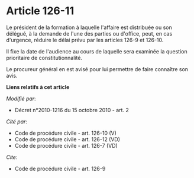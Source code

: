 # Article 126-11

Le président de la formation à laquelle l'affaire est distribuée ou son délégué, à la demande de l'une des parties ou
d'office, peut, en cas d'urgence, réduire le délai prévu par les articles 126-9 et 126-10.

Il fixe la date de l'audience au cours de laquelle sera examinée la question prioritaire de constitutionnalité. 

Le procureur général en est avisé pour lui permettre de faire connaître son avis.

**Liens relatifs à cet article**

_Modifié par_:

  - Décret n°2010-1216 du 15 octobre 2010 - art. 2

_Cité par_:

  - Code de procédure civile - art. 126-10 (V)
  - Code de procédure civile - art. 126-12 (VD)
  - Code de procédure civile - art. 126-7 (VD)

_Cite_:

  - Code de procédure civile - art. 126-9
